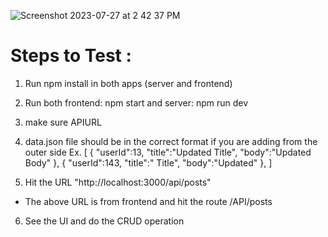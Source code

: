 ![Screenshot 2023-07-27 at 2 42 37 PM](https://github.com/ankityadav7420/CRUD-Application/assets/54978121/4d2694fe-ebf1-4279-8951-dc17c6b71a3b)
# Steps to Test :
1. Run npm install in both apps (server and frontend)
2. Run both frontend: npm start and  server: npm run dev
3. make sure APIURL
4.  data.json file should be in the correct format if you are adding from the outer side
  Ex.
    [
        {
            "userId":13,
            "title":"Updated Title",
            "body":"Updated Body"
        },
        {
            "userId":143,
            "title":" Title",
            "body":"Updated"
        },
    ]

5.  Hit the URL "http://localhost:3000/api/posts"
  * The above URL is from frontend and hit the route /API/posts

6. See the UI and do the CRUD operation
